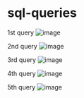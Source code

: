 # sql-queries

1st query
![image](https://github.com/user-attachments/assets/67c12cd0-55c5-486b-b350-3143cdbc746c)

2nd query
![image](https://github.com/user-attachments/assets/a9e41cc2-6f63-40b6-996e-eb9dd6c19029)

3rd query
![image](https://github.com/user-attachments/assets/eb5b8a7f-e3f3-440a-83ff-876e0de36765)

4th query
![image](https://github.com/user-attachments/assets/744fba20-9912-47b3-8cf9-530b02ec9a69)

5th query
![image](https://github.com/user-attachments/assets/c1263c59-1940-4fb4-9d4f-fb84e2220b2e)

